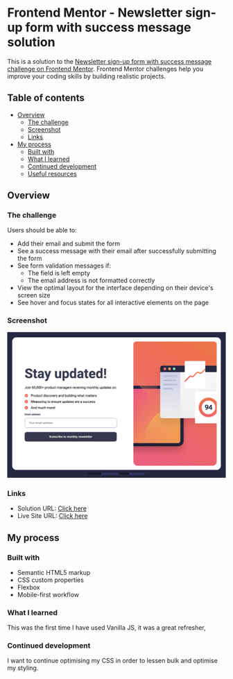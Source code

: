 # Frontend Mentor - Newsletter sign-up form with success message solution

This is a solution to the [Newsletter sign-up form with success message challenge on Frontend Mentor](https://www.frontendmentor.io/challenges/newsletter-signup-form-with-success-message-3FC1AZbNrv). Frontend Mentor challenges help you improve your coding skills by building realistic projects.

## Table of contents

- [Overview](#overview)
  - [The challenge](#the-challenge)
  - [Screenshot](#screenshot)
  - [Links](#links)
- [My process](#my-process)
  - [Built with](#built-with)
  - [What I learned](#what-i-learned)
  - [Continued development](#continued-development)
  - [Useful resources](#useful-resources)

## Overview

### The challenge

Users should be able to:

- Add their email and submit the form
- See a success message with their email after successfully submitting the form
- See form validation messages if:
  - The field is left empty
  - The email address is not formatted correctly
- View the optimal layout for the interface depending on their device's screen size
- See hover and focus states for all interactive elements on the page

### Screenshot

![](./assets/images/screenshot.png)

### Links

- Solution URL: [Click here](https://www.frontendmentor.io/challenges/newsletter-signup-form-with-success-message-3FC1AZbNrv/hub)
- Live Site URL: [Click here](https://incandescent-licorice-cbf402.netlify.app/)

## My process

### Built with

- Semantic HTML5 markup
- CSS custom properties
- Flexbox
- Mobile-first workflow

### What I learned

This was the first time I have used Vanilla JS, it was a great refresher,

### Continued development

I want to continue optimising my CSS in order to lessen bulk and optimise my styling.
